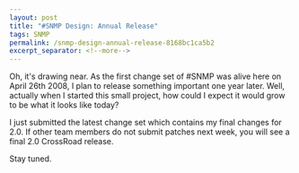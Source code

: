 ```yaml
---
layout: post
title: "#SNMP Design: Annual Release"
tags: SNMP
permalink: /snmp-design-annual-release-8168bc1ca5b2
excerpt_separator: <!--more-->
---
```

Oh, it's drawing near. As the first change set of #SNMP was alive here on April 26th 2008, I plan to release something important one year later. Well, actually when I started this small project, how could I expect it would grow to be what it looks like today?

I just submitted the latest change set which contains my final changes for 2.0. If other team members do not submit patches next week, you will see a final 2.0 CrossRoad release.

Stay tuned.
<!--more-->